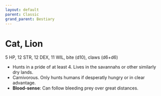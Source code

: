 ```yaml
---
layout: default
parent: Classic
grand_parent: Bestiary
---
```


# Cat, Lion

5 HP, 12 STR, 12 DEX, 11 WIL, bite (d10), claws (d6+d6)

- Hunts in a pride of at least 4. Lives in the savannahs or other similarly dry lands.
- Carnivorous. Only hunts humans if desperatly hungry or in clear advantage.
- **Blood-sense**: Can follow bleeding prey over great distances. 
